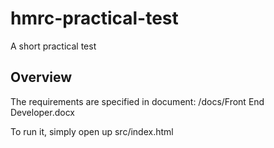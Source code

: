 # hmrc-practical-test
A short practical test

## Overview
The requirements are specified in document:
/docs/Front End Developer.docx

To run it, simply open up src/index.html
